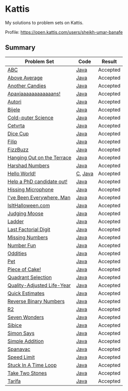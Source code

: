 # Kattis
My solutions to problem sets on Kattis.

Profile: https://open.kattis.com/users/sheikh-umar-banafe

## Summary
Problem Set| Code | Result
---------- | ---------- | ---------- |
[ABC](https://open.kattis.com/problems/abc) | [Java](https://github.com/Sheikh-Umar/kattis/blob/master/java/ABC.java) | Accepted
[Above Average](https://open.kattis.com/problems/aboveaverage) | [Java](https://github.com/Sheikh-Umar/kattis/blob/master/java/AboveAverage.java) | Accepted
[Another Candies](https://open.kattis.com/problems/anothercandies) | [Java](https://github.com/Sheikh-Umar/kattis/blob/master/java/Candies.java) | Accepted
[Apaxiaaaaaaaaaaaans!](https://open.kattis.com/problems/apaxiaaans) | [Java](https://github.com/Sheikh-Umar/kattis/blob/master/java/Apaxians.java) | Accepted
[Autori](https://open.kattis.com/problems/autori) | [Java](https://github.com/Sheikh-Umar/kattis/blob/master/java/Autori.java) | Accepted
[Bijele](https://open.kattis.com/problems/bijele) | [Java](https://github.com/Sheikh-Umar/kattis/blob/master/java/Bijele.java) | Accepted
[Cold-puter Science](https://open.kattis.com/problems/cold) | [Java](https://github.com/Sheikh-Umar/kattis/blob/master/java/CS.java) | Accepted
[Cetvrta](https://open.kattis.com/problems/cetvrta) | [Java](https://github.com/Sheikh-Umar/kattis/blob/master/java/Cetvrta.java) | Accepted
[Dice Cup](https://open.kattis.com/problems/dicecup) | [Java](https://github.com/Sheikh-Umar/kattis/blob/master/java/Dice.java) | Accepted
[Filip](https://open.kattis.com/problems/filip) | [Java](https://github.com/Sheikh-Umar/kattis/blob/master/java/Filip.java) | Accepted
[FizzBuzz](https://open.kattis.com/problems/fizzbuzz) | [Java](https://github.com/Sheikh-Umar/kattis/blob/master/java/FizzBuzz.java) | Accepted
[Hanging Out on the Terrace](https://open.kattis.com/problems/hangingout) | [Java](https://github.com/Sheikh-Umar/kattis/blob/master/java/HangingOut.java) | Accepted
[Harshad Numbers](https://open.kattis.com/problems/harshadnumbers) | [Java](https://github.com/Sheikh-Umar/kattis/blob/master/java/Harshad.java) | Accepted
[Hello World!](https://open.kattis.com/problems/hello) | [C](https://github.com/Sheikh-Umar/kattis/tree/master/c/HelloWorld.c), [Java](https://github.com/Sheikh-Umar/kattis/blob/master/java/HelloWorld.java) | Accepted
[Help a PhD candidate out!](https://open.kattis.com/problems/helpaphd) | [Java](https://github.com/Sheikh-Umar/kattis/blob/master/java/HelpPhD.java) | Accepted 
[Hissing Microphone](https://open.kattis.com/problems/hissingmicrophone) | [Java](https://github.com/Sheikh-Umar/kattis/blob/master/java/Hiss.java) | Accepted
[I've Been Everywhere, Man](https://open.kattis.com/problems/everywhere) | [Java](https://github.com/Sheikh-Umar/kattis/blob/master/java/Everywhere.java) | Accepted
[IsItHalloween.com](https://open.kattis.com/problems/isithalloween) | [Java](https://github.com/Sheikh-Umar/kattis/blob/master/java/IsItHalloween.java) | Accepted
[Judging Moose](https://open.kattis.com/problems/judgingmoose) | [Java](https://github.com/Sheikh-Umar/kattis/blob/master/java/JudgingMoose.java) | Accepted
[Ladder](https://open.kattis.com/problems/ladder) | [Java](https://github.com/Sheikh-Umar/kattis/blob/master/java/Ladder.java) | Accepted
[Last Factorial Digit](https://open.kattis.com/problems/lastfactorialdigit) | [Java](https://github.com/Sheikh-Umar/kattis/blob/master/java/LFD.java) | Accepted
[Missing Numbers](https://open.kattis.com/problems/missingnumbers) | [Java](https://github.com/Sheikh-Umar/kattis/blob/master/java/MissingNumbers.java) | Accepted
[Number Fun](https://open.kattis.com/problems/numberfun) | [Java](https://github.com/Sheikh-Umar/kattis/blob/master/java/NumberFun.java) | Accepted
[Oddities](https://open.kattis.com/problems/oddities)| [Java](https://github.com/Sheikh-Umar/kattis/blob/master/java/Oddities.java) | Accepted
[Pet](https://open.kattis.com/problems/pet) | [Java](https://github.com/Sheikh-Umar/kattis/blob/master/java/Pet.java) | Accepted
[Piece of Cake!](https://open.kattis.com/problems/pieceofcake2) | [Java](https://github.com/Sheikh-Umar/kattis/blob/master/java/Cake.java) | Accepted
[Quadrant Selection](https://open.kattis.com/problems/quadrant) | [Java](https://github.com/Sheikh-Umar/kattis/blob/master/java/Quadrant.java) | Accepted
[Quality-Adjusted Life-Year](https://open.kattis.com/problems/qaly) | [Java](https://github.com/Sheikh-Umar/kattis/blob/master/java/QALY.java) | Accepted
[Quick Estimates](https://open.kattis.com/problems/quickestimate) | [Java](https://github.com/Sheikh-Umar/kattis/blob/master/java/Estimates.java) | Accepted
[Reverse Binary Numbers](https://open.kattis.com/problems/reversebinary) | [Java](https://github.com/Sheikh-Umar/kattis/blob/master/java/Reverse.java) | Accepted
[R2](https://open.kattis.com/problems/r2) | [Java](https://github.com/Sheikh-Umar/kattis/blob/master/java/R2.java) | Accepted
[Seven Wonders](https://open.kattis.com/problems/sevenwonders) | [Java](https://github.com/Sheikh-Umar/kattis/blob/master/java/SW.java) | Accepted
[Sibice](https://open.kattis.com/problems/sibice) | [Java](https://github.com/Sheikh-Umar/kattis/blob/master/java/Sibice.java) | Accepted
[Simon Says](https://open.kattis.com/problems/simonsays) | [Java](https://github.com/Sheikh-Umar/kattis/blob/master/java/SimonSays.java) | Accepted
[Simple Addition](https://open.kattis.com/problems/simpleaddition) | [Java](https://github.com/Sheikh-Umar/kattis/blob/master/java/SimpleAddition.java) | Accepted
[Spanavac](https://open.kattis.com/problems/spavanac) | [Java](https://github.com/Sheikh-Umar/kattis/blob/master/java/Spanavac.java) | Accepted
[Speed Limit](https://open.kattis.com/problems/speedlimit) | [Java](https://github.com/Sheikh-Umar/kattis/blob/master/java/SpeedLimit.java) | Accepted
[Stuck In A Time Loop](https://open.kattis.com/problems/timeloop) | [Java](https://github.com/Sheikh-Umar/kattis/blob/master/java/Abracadabra.java) | Accepted
[Take Two Stones](https://open.kattis.com/problems/twostones) | [Java](https://github.com/Sheikh-Umar/kattis/blob/master/java/TTS.java) | Accepted
[Tarifa](https://open.kattis.com/problems/tarifa) | [Java](https://github.com/Sheikh-Umar/kattis/blob/master/java/Tarifa.java) | Accepted